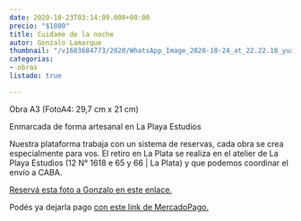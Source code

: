 ```yaml
---
date: 2020-10-23T03:14:09.000+00:00
precio: "$1800"
title: Cuidame de la noche
autor: Gonzalo Lamarque
thumbnail: "/v1603684773/2020/WhatsApp_Image_2020-10-24_at_22.22.18_yuatpg.jpg"
categorias:
- obras
listado: true

---
```

Obra A3 (FotoA4: 29,7 cm x 21 cm)

Enmarcada de forma artesanal en La Playa Estudios

Nuestra plataforma trabaja con un sistema de reservas, cada obra se crea especialmente para vos. El retiro en La Plata se realiza en el atelier de La Playa Estudios (12 N° 1618 e 65 y 66 | La Plata) y que podemos coordinar el envío a CABA.

[Reservá esta foto a Gonzalo en este enlace.](https://docs.google.com/forms/d/10fHF0ASVijrzqLWWqPIWy7ywpd6uPsMWNGkoIpS1aYw/edit)

Podés ya dejarla pago [con este link de MercadoPago.](https://mpago.la/1BwKXFs)